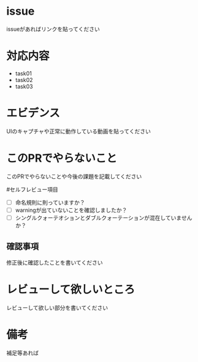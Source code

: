 # issue
issueがあればリンクを貼ってください

# 対応内容

- task01
- task02
- task03

# エビデンス
UIのキャプチャや正常に動作している動画を貼ってください


# このPRでやらないこと
このPRでやらないことや今後の課題を記載してください

#セルフレビュー項目
- [ ] 命名規則に則っていますか？
- [ ] warningが出ていないことを確認しましたか？
- [ ] シングルクォーテオションとダブルクォーテーションが混在していませんか？

## 確認事項
修正後に確認したことを書いてください

# レビューして欲しいところ
レビューして欲しい部分を書いてください

# 備考
補足等あれば
